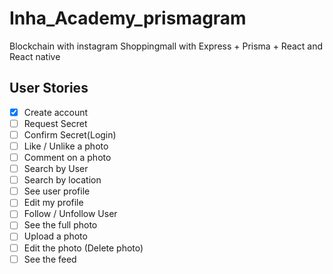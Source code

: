 # Inha_Academy_prismagram

Blockchain with instagram Shoppingmall with Express + Prisma + React and React native

## User Stories

- [x] Create account
- [ ] Request Secret
- [ ] Confirm Secret(Login)
- [ ] Like / Unlike a photo
- [ ] Comment on a photo
- [ ] Search by User
- [ ] Search by location
- [ ] See user profile
- [ ] Edit my profile
- [ ] Follow / Unfollow User
- [ ] See the full photo
- [ ] Upload a photo
- [ ] Edit the photo (Delete photo)
- [ ] See the feed